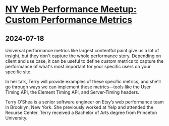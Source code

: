 # [NY Web Performance Meetup: Custom Performance Metrics](https://www.meetup.com/web-performance-ny/events/301424509/)

## 2024-07-18

Universal performance metrics like largest contentful paint give us a lot of insight, but they don't capture the whole performance story.
Depending on client and use case, it can be useful to define custom metrics to capture the performance of what's most important for your specific users on your specific site.

In her talk, Terry will provide examples of these specific metrics, and she'll go through ways we can implement these metrics—tools like the User Timing API, the Element Timing API, and Server-Timing headers.

Terry O’Shea is a senior software engineer on Etsy’s web performance team in Brooklyn, New York.
She previously worked at Yelp and attended the Recurse Center.
Terry received a Bachelor of Arts degree from Princeton University.
